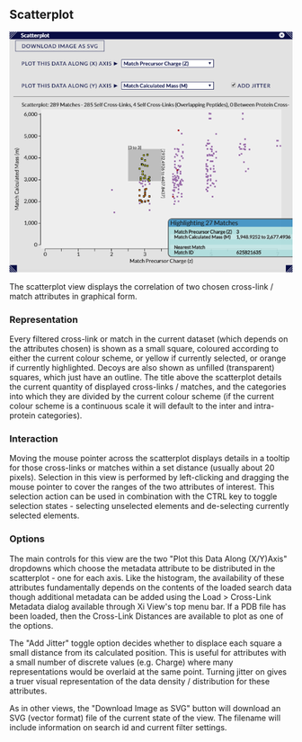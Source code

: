 ## Scatterplot ##

![Scatterplot](../../img/scatterplot.png)

The scatterplot view displays the correlation of two chosen cross-link / match attributes in graphical form.

### Representation ###

Every filtered cross-link or match in the current dataset (which depends on the attributes chosen) is shown as a small square, coloured according to either the current colour scheme, or yellow if currently selected, or orange if currently highlighted. Decoys are also shown as unfilled (transparent) squares, which just have an outline. The title above the scatterplot details the current quantity of displayed cross-links / matches, and the categories into which they are divided by the current colour scheme (if the current colour scheme is a continuous scale it will default to the inter and intra-protein categories).

### Interaction ###

Moving the mouse pointer across the scatterplot displays details in a tooltip for those cross-links or matches within a set distance (usually about 20 pixels). Selection in this view is performed by left-clicking and dragging the mouse pointer to cover the ranges of the two attributes of interest. This selection action can be used in combination with the CTRL key to toggle selection states - selecting unselected elements and de-selecting currently selected elements.

### Options ###

The main controls for this view are the two "Plot this Data Along (X/Y)Axis" dropdowns which choose the metadata attribute to be distributed in the scatterplot - one for each axis. Like the histogram, the availability of these attributes fundamentally depends on the contents of the loaded search data though additional metadata can be added using the Load > Cross-Link Metadata dialog available through Xi View's top menu bar. If a PDB file has been loaded, then the Cross-Link Distances are available to plot as one of the options.

The "Add Jitter" toggle option decides whether to displace each square a small distance from its calculated position. This is useful for attributes with a small number of discrete values (e.g. Charge) where many representations would be overlaid at the same point. Turning jitter on gives a truer visual representation of the data density / distribution for these attributes.

As in other views, the "Download Image as SVG" button will download an SVG (vector format) file of the current state of the view. The filename will include information on search id and current filter settings.




